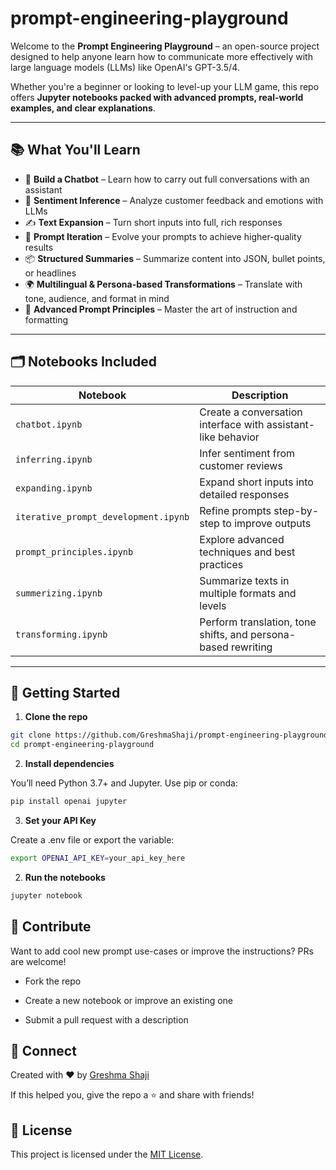 # prompt-engineering-playground

Welcome to the **Prompt Engineering Playground** – an open-source project designed to help anyone learn how to communicate more effectively with large language models (LLMs) like OpenAI's GPT-3.5/4.

Whether you're a beginner or looking to level-up your LLM game, this repo offers **Jupyter notebooks packed with advanced prompts, real-world examples, and clear explanations**.

---

## 📚 What You'll Learn

- 🤖 **Build a Chatbot** – Learn how to carry out full conversations with an assistant
- 🧠 **Sentiment Inference** – Analyze customer feedback and emotions with LLMs
- ✍️ **Text Expansion** – Turn short inputs into full, rich responses
- 🔄 **Prompt Iteration** – Evolve your prompts to achieve higher-quality results
- 📦 **Structured Summaries** – Summarize content into JSON, bullet points, or headlines
- 🌍 **Multilingual & Persona-based Transformations** – Translate with tone, audience, and format in mind
- 🔧 **Advanced Prompt Principles** – Master the art of instruction and formatting

---

## 🗂️ Notebooks Included

| Notebook | Description |
|----------|-------------|
| `chatbot.ipynb` | Create a conversation interface with assistant-like behavior |
| `inferring.ipynb` | Infer sentiment from customer reviews |
| `expanding.ipynb` | Expand short inputs into detailed responses |
| `iterative_prompt_development.ipynb` | Refine prompts step-by-step to improve outputs |
| `prompt_principles.ipynb` | Explore advanced techniques and best practices |
| `summerizing.ipynb` | Summarize texts in multiple formats and levels |
| `transforming.ipynb` | Perform translation, tone shifts, and persona-based rewriting |

---

## 🚀 Getting Started

1. **Clone the repo**  
```bash
git clone https://github.com/GreshmaShaji/prompt-engineering-playground.git
cd prompt-engineering-playground 
```
2. **Install dependencies**
  
You’ll need Python 3.7+ and Jupyter. Use pip or conda:
```bash
pip install openai jupyter
```
3. **Set your API Key**
  
Create a .env file or export the variable:
```bash
export OPENAI_API_KEY=your_api_key_here
```
2. **Run the notebooks**
  
```bash
jupyter notebook
```

## 🌟 Contribute
Want to add cool new prompt use-cases or improve the instructions? PRs are welcome!

- Fork the repo

- Create a new notebook or improve an existing one

- Submit a pull request with a description

## 💬 Connect
Created with ❤️ by [Greshma Shaji](https://github.com/GreshmaShaji)

If this helped you, give the repo a ⭐ and share with friends!

## 📜 License

This project is licensed under the [MIT License](./LICENSE).